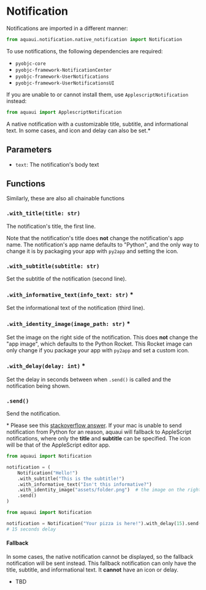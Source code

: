 # Notification

Notifications are imported in a different manner:

```py
from aquaui.notification.native_notification import Notification
```

To use notifications, the following dependencies are required:

- `pyobjc-core`
- `pyobjc-framework-NotificationCenter`
- `pyobjc-framework-UserNotifications`
- `pyobjc-framework-UserNotificationsUI`

If you are unable to or cannot install them, use `ApplescriptNotification` instead:

```py
from aquaui import ApplescriptNotification
```

A native notification with a customizable title, subtitle, and informational text. In some cases, and icon and delay can also be set.\*

## Parameters

- `text`: The notification's body text

## Functions

Similarly, these are also all chainable functions

### `.with_title(title: str)`

The notification's title, the first line.

Note that the notification's title does **not** change the notification's app name. The notification's app name defaults to "Python", and the only way to change it is by packaging your app with `py2app` and setting the icon.

### `.with_subtitle(subtitle: str)`

Set the subtitle of the notification (second line).

### `.with_informative_text(info_text: str)` \*

Set the informational text of the notification (third line).

### `.with_identity_image(image_path: str)` \*

Set the image on the right side of the notification. This does **not** change the "app image", which defaults to the Python Rocket. This Rocket image can only change if you package your app with `py2app` and set a custom icon.

### `.with_delay(delay: int)` \*

Set the delay in seconds between when `.send()` is called and the notification being shown.

### `.send()`

Send the notification.

\* Please see this [stackoverflow answer](https://stackoverflow.com/a/62248246/8677167). If your mac is unable to send notification from Python for an reason, aquaui will fallback to AppleScript notifications, where only the **title** and **subtitle** can be specified. The icon will be that of the AppleScript editor app.

```py
from aquaui import Notification

notification = (
    Notification("Hello!")
    .with_subtitle("This is the subtitle!")
    .with_informative_text("Isn't this informative?")
    .with_identity_image("assets/folder.png")  # the image on the right of the notification
    .send()
)
```

```py
from aquaui import Notification

notification = Notification("Your pizza is here!").with_delay(15).send()
# 15 seconds delay
```

#### Fallback

In some cases, the native notification cannot be displayed, so the fallback notification will be sent instead. This fallback notification can only have the title, subtitle, and informational text. It **cannot** have an icon or delay.

- TBD
